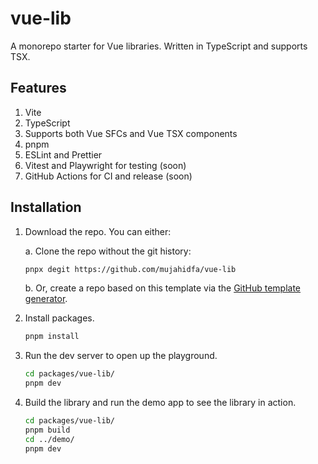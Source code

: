 # vue-lib

A monorepo starter for Vue libraries. Written in TypeScript and supports TSX.

## Features

1. Vite
2. TypeScript
3. Supports both Vue SFCs and Vue TSX components
4. pnpm
5. ESLint and Prettier
6. Vitest and Playwright for testing (soon)
7. GitHub Actions for CI and release (soon)

## Installation

1. Download the repo. You can either:

   a. Clone the repo without the git history:

   ```sh
   pnpx degit https://github.com/mujahidfa/vue-lib
   ```

   b. Or, create a repo based on this template via the [GitHub template generator](https://github.com/mujahidfa/vue-lib/generate).

2. Install packages.

   ```sh
   pnpm install
   ```

3. Run the dev server to open up the playground.

   ```sh
   cd packages/vue-lib/
   pnpm dev
   ```

4. Build the library and run the demo app to see the library in action.

   ```sh
   cd packages/vue-lib/
   pnpm build
   cd ../demo/
   pnpm dev
   ```
